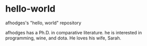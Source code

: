 # hello-world
afhodges's "hello, world" repository

afhodges has a Ph.D. in comparative literature. he is interested in programming, wine, and dota. He loves his wife, Sarah. 
